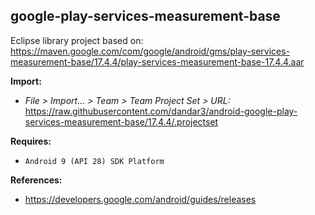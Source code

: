 ## google-play-services-measurement-base

Eclipse library project based on:<br/>
https://maven.google.com/com/google/android/gms/play-services-measurement-base/17.4.4/play-services-measurement-base-17.4.4.aar

**Import:**
- _File > Import... > Team > Team Project Set > URL:_<br/>
  https://raw.githubusercontent.com/dandar3/android-google-play-services-measurement-base/17.4.4/.projectset

**Requires:**
- `Android 9 (API 28) SDK Platform`

**References:**
- https://developers.google.com/android/guides/releases